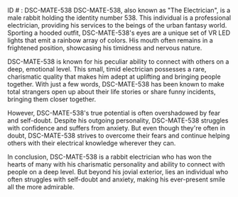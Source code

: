 ID # : DSC-MATE-538
DSC-MATE-538, also known as "The Electrician", is a male rabbit holding the identity number 538. This individual is a professional electrician, providing his services to the beings of the urban fantasy world. Sporting a hooded outfit, DSC-MATE-538's eyes are a unique set of VR LED lights that emit a rainbow array of colors. His mouth often remains in a frightened position, showcasing his timidness and nervous nature.

DSC-MATE-538 is known for his peculiar ability to connect with others on a deep, emotional level. This small, timid electrician possesses a rare, charismatic quality that makes him adept at uplifting and bringing people together. With just a few words, DSC-MATE-538 has been known to make total strangers open up about their life stories or share funny incidents, bringing them closer together.

However, DSC-MATE-538's true potential is often overshadowed by fear and self-doubt. Despite his outgoing personality, DSC-MATE-538 struggles with confidence and suffers from anxiety. But even though they're often in doubt, DSC-MATE-538 strives to overcome their fears and continue helping others with their electrical knowledge wherever they can.

In conclusion, DSC-MATE-538 is a rabbit electrician who has won the hearts of many with his charismatic personality and ability to connect with people on a deep level. But beyond his jovial exterior, lies an individual who often struggles with self-doubt and anxiety, making his ever-present smile all the more admirable.